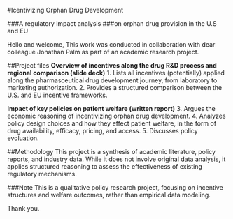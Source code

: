 
#Icentivizing Orphan Drug Development

###A regulatory impact analysis
###on orphan drug provision in the U.S and EU

Hello and welcome,
This work was conducted in collaboration with dear colleague Jonathan Palm as part of an academic research project.

##Project files
**Overview of incentives along the drug R&D process and regional comparison (slide deck)**
    1. Lists all incentives (potentially) applied along the pharmasceutical drug development journey, from laboratory to marketing authorization.
    2. Provides a structured comparison between the U.S. and EU incentive frameworks.

**Impact of key policies on patient welfare (written report)**
    3. Argues the economic reasoning of incentivizing orphan drug development.
    4. Analyzes policy design choices and how they effect patient welfare, in the form of drug availability, efficacy, pricing, and access.
    5. Discusses policy evoluation.

##Methodology
This project is a synthesis of academic literature, policy reports, and industry data. While it does not involve original data analysis, it applies structured reasoning to assess the effectiveness of existing regulatory mechanisms.

###Note
This is a qualitative policy research project, focusing on incentive structures and welfare outcomes, rather than empirical data modeling.

Thank you.
